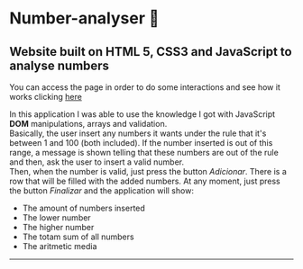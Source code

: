 # Number-analyser 🔢

## Website built on HTML 5, CSS3 and JavaScript to analyse numbers 

You can access the page in order to do some interactions and see how it works clicking [here](https://rodrigosantos95.github.io/number-analyser/Analisador%20de%20n%C3%BAmeros/index.html)

In this application I was able to use the knowledge I got with JavaScript **DOM** manipulations, arrays and validation.<br> 
Basically, the user insert any numbers it wants under the rule that it's between 1 and 100 (both included). If the number inserted is out of this range, a message is shown telling that these numbers are out of the rule and then, ask the user to insert a valid number.<br> Then, when the number is valid, just press the button _Adicionar_. There is a row that will be filled with the added numbers. At any moment, just press the button _Finalizar_ and the application will show:

* The amount of numbers inserted
* The lower number
* The higher number
* The totam sum of all numbers
* The aritmetic media
---

